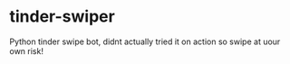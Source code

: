 # tinder-swiper
Python tinder swipe bot, didnt actually tried it on action so swipe at uour own risk!
